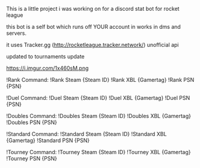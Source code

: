 This is a little project i was working on for a discord stat bot for rocket league

this bot is a self bot which runs off YOUR account in works in dms and servers.

it uses Tracker.gg (http://rocketleague.tracker.network/) unofficial api

updated to tournaments update

https://i.imgur.com/1x460sM.png

!Rank Command:
!Rank Steam {Steam ID}
!Rank XBL {Gamertag}
!Rank PSN {PSN}

!Duel Command:
!Duel Steam {Steam ID}
!Duel XBL {Gamertag}
!Duel PSN {PSN}

!Doubles Command:
!Doubles Steam {Steam ID}
!Doubles XBL {Gamertag}
!Doubles PSN {PSN}

!Standard Command:
!Standard Steam {Steam ID}
!Standard XBL {Gamertag}
!Standard PSN {PSN}

!Tourney Command:
!Tourney Steam {Steam ID}
!Tourney XBL {Gamertag}
!Tourney PSN {PSN}
